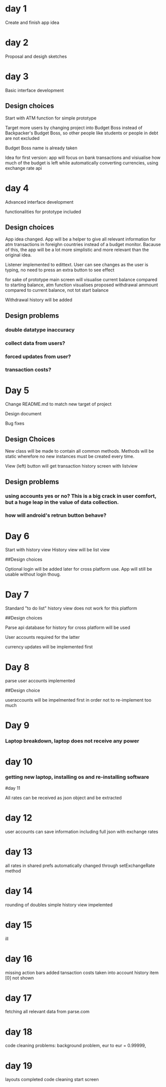 # day 1

Create and finish app idea

# day 2

Proposal and desigh sketches

# day 3

Basic interface development

## Design choices

Start with ATM function for simple prototype

Target more users by changing project into Budget Boss instead of Backpacker's Budget Boss, so other people like students or people in debt are not excluded

Budget Boss name is already taken

Idea for first version: app will focus on bank transactions and visiualise how much of the budget is left while automatically converting currencies, using exchange rate api

# day 4

Advanced interface development

functionalities for prototype included

## Design choices

App idea changed. App will be a helper to give all relevant information for atm transactions in foreighn countries instead of a budget monitor. Bacause of this, the app will be a lot more simplistic and more relevant than the original idea.

Listener implemented to edittext. User can see changes as the user is typing, no need to press an extra button to see effect

for sake of prototype main screen will visualise current balance compared to starting balance, atm function visualises proposed withdrawal ammount compared to current balance, not tot start balance

Withdrawal history will be added

## Design problems

### double datatype inaccuracy
### collect data from users?
### forced updates from user?
### transaction costs?

# Day 5

Change README.md to match new target of project

Design document

Bug fixes

## Design Choices

New class will be made to contain all common methods. Methods will be static wherefore no new instances must be created every time.

View (left) button will get transaction history screen with listview

## Design problems

### using accounts yes or no? This is a big crack in user comfort, but a huge leap in the value of data collection.
### how will android's retrun button behave?

# Day 6

Start with history view
History view will be list view

##Design choices

Optional login will be added later for cross platform use. App will still be usable without login thoug.

# Day 7 

Standard "to do list" history view does not work for this platform

##Design choices

Parse api database for history for cross platform will be used

User accounts required for the latter

currency updates will be implemented first

# Day 8

parse user accounts implemented

##Design choice

useraccounts will be impelmented first in order not to re-implement too much

# Day 9 

### Laptop breakdown, laptop does not receive any power

# day 10

### getting new laptop, installing os and re-installing software

#day 11

All rates can be received as json object and be extracted

# day 12

user accounts can save information including full json with exchange rates

# day 13

all rates in shared prefs automatically changed through setExchangeRate method

# day 14

rounding of doubles
simple history view impelemted


# day 15

ill

# day 16

missing action bars added
tansaction costs taken into account
history item [0] not shown


# day 17

fetching all relevant data from parse.com

# day 18

code cleaning
problems: background problem, eur to eur = 0.99999,

# day 19
layouts completed
code cleaning
start screen






